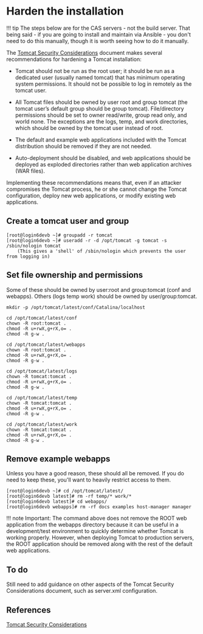 # Harden the installation

!!! tip
    The steps below are for the CAS servers - not the build server.  That being said - if you are going to install and maintain via Ansible - you don't need to do this manually, though it is worth seeing how to do it manually.

The [Tomcat Security Considerations](https://tomcat.apache.org/tomcat-9.0-doc/security-howto.html) document makes several recommendations for hardening a Tomcat installation:


* Tomcat should not be run as the root user; it should be run as a dedicated user (usually named tomcat) that has minimum operating system permissions. It should not be possible to log in remotely as the tomcat user.

* All Tomcat files should be owned by user root and group tomcat (the tomcat user’s default group should be group tomcat). File/directory permissions should be set to owner read/write, group read only, and world none. The exceptions are the logs, temp, and work directories, which should be owned by the tomcat user instead of root.

* The default and example web applications included with the Tomcat distribution should be removed if they are not needed.

* Auto-deployment should be disabled, and web applications should be deployed as exploded directories rather than web application archives (WAR files).

Implementing these recommendations means that, even if an attacker compromises the Tomcat process, he or she cannot change the Tomcat configuration, deploy new web applications, or modify existing web applications.

## Create a tomcat user and group
``` console
[root@login6devb ~]# groupadd -r tomcat
[root@login6devb ~]# useradd -r -d /opt/tomcat -g tomcat -s /sbin/nologin tomcat
    (This gives a 'shell' of /sbin/nologin which prevents the user from logging in)
```

## Set file ownership and permissions

Some of these should be owned by user:root and group:tomcat (conf and webapps).  Others (logs temp work) should be owned by user/group:tomcat.
``` shell
mkdir -p /opt/tomcat/latest/conf/Catalina/localhost

cd /opt/tomcat/latest/conf
chown -R root:tomcat .
chmod -R u+rwX,g+rX,o= .
chmod -R g-w .

cd /opt/tomcat/latest/webapps
chown -R root:tomcat .
chmod -R u+rwX,g+rX,o= .
chmod -R g-w .

cd /opt/tomcat/latest/logs
chown -R tomcat:tomcat .
chmod -R u+rwX,g+rX,o= .
chmod -R g-w .

cd /opt/tomcat/latest/temp
chown -R tomcat:tomcat .
chmod -R u+rwX,g+rX,o= .
chmod -R g-w .

cd /opt/tomcat/latest/work
chown -R tomcat:tomcat .
chmod -R u+rwX,g+rX,o= .
chmod -R g-w .
```


## Remove example webapps
Unless you have a good reason, these should all be removed.  If you do need to keep these, you'll want to heavily restrict access to them.

``` console
[root@login6devb ~]# cd /opt/tomcat/latest/
[root@login6devb latest]# rm -rf temp/* work/*
[root@login6devb latest]# cd webapps/
[root@login6devb webapps]# rm -rf docs examples host-manager manager

```

!!! note
    Important: The command above does not remove the ROOT web application from the webapps directory because it can be useful in a development/test environment to quickly determine whether Tomcat is working properly. However, when deploying Tomcat to production servers, the ROOT application should be removed along with the rest of the default web applications.


## To do
Still need to add guidance on other aspects of the Tomcat Security Considerations document, such as server.xml configuration.

## References
[Tomcat Security Considerations](https://tomcat.apache.org/tomcat-9.0-doc/security-howto.html)

